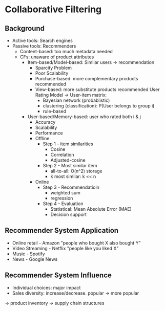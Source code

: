 # Collaborative Filtering
## Background
* Active tools: Search engines
* Passive tools: Recommenders
	* Content-based: too much metadata needed
	* CFs: unaware of product attributes
		* Item-based/Model-based: Similar users -> recommendation
			- Sparcity Problem 
			- Poor Scalability
			* Purchase-based: more complementary products recommended
			* View-based: more substitute products recommended
			User Rating Model -> User-item matrix: 
				* Bayesian network (probablistic) 
				* clustering (classification): P(User belongs to group i)
				* rule-based
		* User-based/Memory-based: user who rated both i & j
			- Accuracy
			- Scalability
			- Performance
			* Offline 
				* Step 1 - item similarities
					* Cosine
					* Correlation
					* Adjusted-cosine
				* Step 2 - Most similar item
					* all-to-all: O(n^2) storage
					* k most similar: k << n
			* Online
				* Step 3 - Recommendatioin
					* weighted sum
					* regression
				* Step 4 - Evaluation
					* Statistical: Mean Absolute Error (MAE)
					* Decision support

## Recommender System Application
* Online retail - Amazon "people who bought X also bought Y"
* Video Streaming - Netflix "people like you liked X"
* Music - Spotify
* News - Google News

## Recommender System Influence
* Individual choices: major impact
* Sales diversity: increase/decrease. popular -> more popular

-> product inventory 
-> supply chain structures


